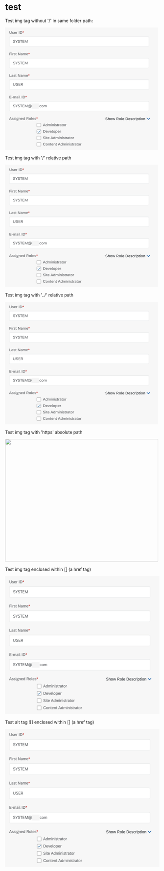 # test

Test img tag without '/' in same folder path:

<img src="img/SystemAccount.png" width="500px" height="400px">

Test img tag with '/' relative path

<img src="/test/img/SystemAccount.png" width="500px" height="400px">

Test img tag with '../' relative path

<img src="../test/img/SystemAccount.png" width="500px" height="400px">

Test img tag with 'https' absolute path

<img src="https://www.valcre.in/wp-content/uploads/2022/06/sap-erp-modules.jpg" width="500px" height="400px">

Test img tag enclosed within [] (a href tag)

[<img src="img/SystemAccount.png" width="600" />](img/SystemAccount.png)

Test alt tag ![] enclosed within [] (a href tag)

![img/SystemAccount.png](img/SystemAccount.png)
